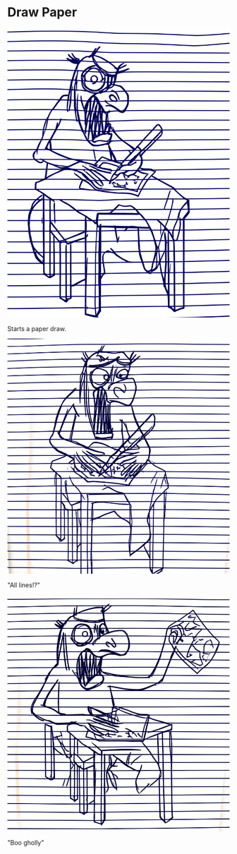 # Draw Paper

![Garrey Goosey sits at a small table with a piece of paper and a pen, starting to draw.](drawing-1.png)

Starts a paper draw.

![Garrey Goosey looks confused or frustrated while trying to draw something intricate on the paper.](drawing-2.png)

"All lines!?"

![Garrey Goosey tears up the paper or throws the pen down in anger.](drawing-3.png)

"Boo gholly"
